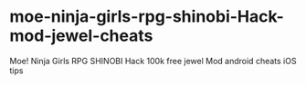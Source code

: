 # moe-ninja-girls-rpg-shinobi-Hack-mod-jewel-cheats
Moe! Ninja Girls RPG SHINOBI Hack 100k free jewel Mod android cheats iOS tips

